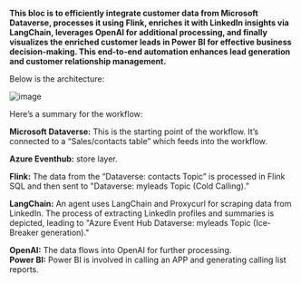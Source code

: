 **This bloc is to efficiently integrate customer data from Microsoft Dataverse, processes it using Flink, 
enriches it with LinkedIn insights via LangChain, leverages OpenAI for additional processing, and finally visualizes the enriched customer leads 
in Power BI for effective business decision-making. This end-to-end automation enhances lead generation and customer relationship management.**

Below is the architecture:<br>

![image](https://github.com/Baiys1234/hdinsight-aks/assets/35547706/a0a86e62-8aba-43c3-9544-3e2258399e0c)


Here’s a summary for the workflow: <br>

**Microsoft Dataverse:** This is the starting point of the workflow. It’s connected to a “Sales/contacts table” which feeds into the workflow.<br>

**Azure Eventhub:** store layer.<br>

**Flink:** The data from the “Dataverse: contacts Topic” is processed in Flink SQL and then sent to "Dataverse: myleads Topic (Cold Calling).”<br>

**LangChain:** An agent uses LangChain and Proxycurl for scraping data from LinkedIn. The process of extracting LinkedIn profiles and summaries is depicted, leading to "Azure Event Hub Dataverse: myleads Topic (Ice-Breaker generation)."

**OpenAI:** The data flows into OpenAI for further processing.<br>
**Power BI:** Power BI is involved in calling an APP and generating calling list reports.<br>

